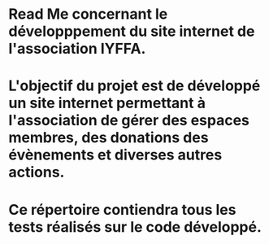 # Read Me concernant le développpement du site internet de l'association IYFFA.
# L'objectif du projet est de développé un site internet permettant à l'association de gérer des espaces membres, des donations des évènements et diverses autres actions.
# Ce répertoire contiendra tous les tests réalisés sur le code développé.
